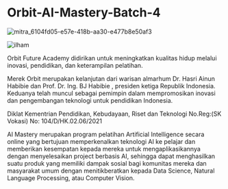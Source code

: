 # Orbit-AI-Mastery-Batch-4

![mitra_6104fd05-e57e-418b-aa30-e477b8e50af3](https://user-images.githubusercontent.com/85488433/227622733-9c9d2130-4f59-4274-8f2e-a16fb76d71de.png)

![ilham](https://user-images.githubusercontent.com/85488433/227623019-bcfc15e8-81ab-401e-9c6a-c37d4b832934.png)



Orbit Future Academy didirikan untuk meningkatkan kualitas hidup melalui inovasi, pendidikan, dan keterampilan pelatihan.

Merek Orbit merupakan kelanjutan dari warisan almarhum Dr. Hasri Ainun Habibie dan Prof. Dr. Ing. BJ Habibie , presiden ketiga Republik Indonesia. Keduanya telah muncul sebagai pemimpin dalam mempromosikan inovasi dan pengembangan teknologi untuk pendidikan Indonesia.

Diklat Kementrian Pendidikan, Kebudayaan, Riset dan Teknologi No.Reg:(SK Vokasi) No: 104/D/HK.02.06/2021

AI Mastery merupakan program pelatihan Artificial Intelligence secara online yang bertujuan memperkenalkan teknologi AI ke pelajar dan memberikan kesempatan kepada mereka untuk mengaplikasikannya dengan menyelesaikan project berbasis AI, sehingga dapat menghasilkan suatu produk yang memiliki dampak sosial bagi komunitas mereka dan masyarakat umum dengan menitikberatkan kepada Data Science, Natural Language Processing, atau Computer Vision.

